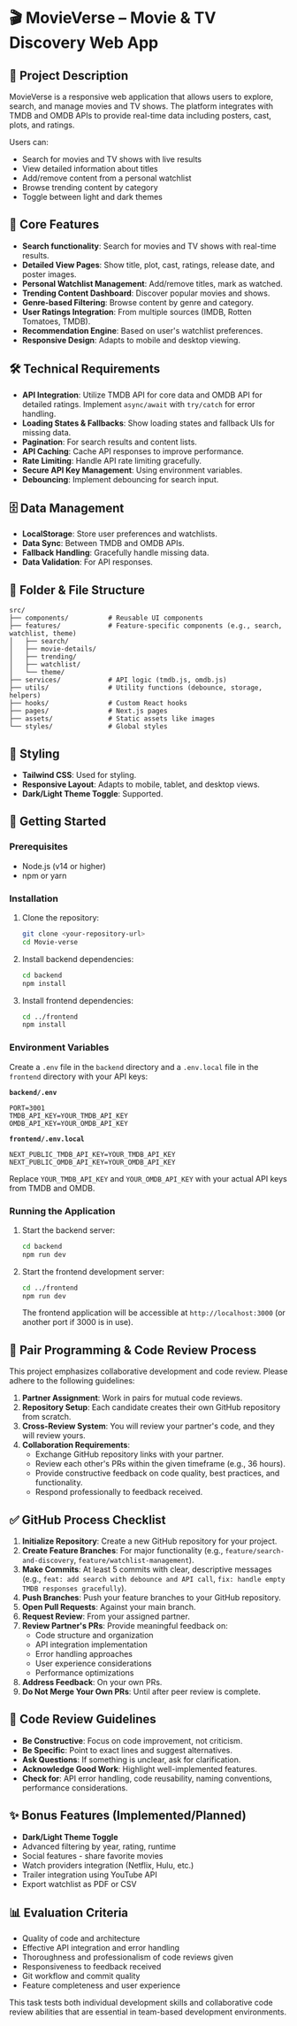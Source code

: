 # 🎬 MovieVerse – Movie & TV Discovery Web App

## 📌 Project Description

MovieVerse is a responsive web application that allows users to explore, search, and manage movies and TV shows. The platform integrates with TMDB and OMDB APIs to provide real-time data including posters, cast, plots, and ratings.

Users can:
- Search for movies and TV shows with live results
- View detailed information about titles
- Add/remove content from a personal watchlist
- Browse trending content by category
- Toggle between light and dark themes

## 🚀 Core Features

- **Search functionality**: Search for movies and TV shows with real-time results.
- **Detailed View Pages**: Show title, plot, cast, ratings, release date, and poster images.
- **Personal Watchlist Management**: Add/remove titles, mark as watched.
- **Trending Content Dashboard**: Discover popular movies and shows.
- **Genre-based Filtering**: Browse content by genre and category.
- **User Ratings Integration**: From multiple sources (IMDB, Rotten Tomatoes, TMDB).
- **Recommendation Engine**: Based on user's watchlist preferences.
- **Responsive Design**: Adapts to mobile and desktop viewing.

## 🛠️ Technical Requirements

- **API Integration**: Utilize TMDB API for core data and OMDB API for detailed ratings. Implement `async/await` with `try/catch` for error handling.
- **Loading States & Fallbacks**: Show loading states and fallback UIs for missing data.
- **Pagination**: For search results and content lists.
- **API Caching**: Cache API responses to improve performance.
- **Rate Limiting**: Handle API rate limiting gracefully.
- **Secure API Key Management**: Using environment variables.
- **Debouncing**: Implement debouncing for search input.

## 🗄️ Data Management

- **LocalStorage**: Store user preferences and watchlists.
- **Data Sync**: Between TMDB and OMDB APIs.
- **Fallback Handling**: Gracefully handle missing data.
- **Data Validation**: For API responses.

## 📂 Folder & File Structure

```
src/
├── components/          # Reusable UI components
├── features/            # Feature-specific components (e.g., search, watchlist, theme)
│   ├── search/
│   ├── movie-details/
│   ├── trending/
│   ├── watchlist/
│   └── theme/
├── services/            # API logic (tmdb.js, omdb.js)
├── utils/               # Utility functions (debounce, storage, helpers)
├── hooks/               # Custom React hooks
├── pages/               # Next.js pages
├── assets/              # Static assets like images
└── styles/              # Global styles
```

## 🎨 Styling

- **Tailwind CSS**: Used for styling.
- **Responsive Layout**: Adapts to mobile, tablet, and desktop views.
- **Dark/Light Theme Toggle**: Supported.

## 🚀 Getting Started

### Prerequisites

- Node.js (v14 or higher)
- npm or yarn

### Installation

1. Clone the repository:
   ```bash
   git clone <your-repository-url>
   cd Movie-verse
   ```

2. Install backend dependencies:
   ```bash
   cd backend
   npm install
   ```

3. Install frontend dependencies:
   ```bash
   cd ../frontend
   npm install
   ```

### Environment Variables

Create a `.env` file in the `backend` directory and a `.env.local` file in the `frontend` directory with your API keys:

**`backend/.env`**
```env
PORT=3001
TMDB_API_KEY=YOUR_TMDB_API_KEY
OMDB_API_KEY=YOUR_OMDB_API_KEY
```

**`frontend/.env.local`**
```env
NEXT_PUBLIC_TMDB_API_KEY=YOUR_TMDB_API_KEY
NEXT_PUBLIC_OMDB_API_KEY=YOUR_OMDB_API_KEY
```

Replace `YOUR_TMDB_API_KEY` and `YOUR_OMDB_API_KEY` with your actual API keys from TMDB and OMDB.

### Running the Application

1. Start the backend server:
   ```bash
   cd backend
   npm run dev
   ```

2. Start the frontend development server:
   ```bash
   cd ../frontend
   npm run dev
   ```

   The frontend application will be accessible at `http://localhost:3000` (or another port if 3000 is in use).

## 🤝 Pair Programming & Code Review Process

This project emphasizes collaborative development and code review. Please adhere to the following guidelines:

1.  **Partner Assignment**: Work in pairs for mutual code reviews.
2.  **Repository Setup**: Each candidate creates their own GitHub repository from scratch.
3.  **Cross-Review System**: You will review your partner's code, and they will review yours.
4.  **Collaboration Requirements**:
    *   Exchange GitHub repository links with your partner.
    *   Review each other's PRs within the given timeframe (e.g., 36 hours).
    *   Provide constructive feedback on code quality, best practices, and functionality.
    *   Respond professionally to feedback received.

## ✅ GitHub Process Checklist

1.  **Initialize Repository**: Create a new GitHub repository for your project.
2.  **Create Feature Branches**: For major functionality (e.g., `feature/search-and-discovery`, `feature/watchlist-management`).
3.  **Make Commits**: At least 5 commits with clear, descriptive messages (e.g., `feat: add search with debounce and API call`, `fix: handle empty TMDB responses gracefully`).
4.  **Push Branches**: Push your feature branches to your GitHub repository.
5.  **Open Pull Requests**: Against your main branch.
6.  **Request Review**: From your assigned partner.
7.  **Review Partner's PRs**: Provide meaningful feedback on:
    *   Code structure and organization
    *   API integration implementation
    *   Error handling approaches
    *   User experience considerations
    *   Performance optimizations
8.  **Address Feedback**: On your own PRs.
9.  **Do Not Merge Your Own PRs**: Until after peer review is complete.

## 📝 Code Review Guidelines

-   **Be Constructive**: Focus on code improvement, not criticism.
-   **Be Specific**: Point to exact lines and suggest alternatives.
-   **Ask Questions**: If something is unclear, ask for clarification.
-   **Acknowledge Good Work**: Highlight well-implemented features.
-   **Check for**: API error handling, code reusability, naming conventions, performance considerations.

## ✨ Bonus Features (Implemented/Planned)

-   **Dark/Light Theme Toggle**
-   Advanced filtering by year, rating, runtime
-   Social features - share favorite movies
-   Watch providers integration (Netflix, Hulu, etc.)
-   Trailer integration using YouTube API
-   Export watchlist as PDF or CSV

## 📊 Evaluation Criteria

-   Quality of code and architecture
-   Effective API integration and error handling
-   Thoroughness and professionalism of code reviews given
-   Responsiveness to feedback received
-   Git workflow and commit quality
-   Feature completeness and user experience

This task tests both individual development skills and collaborative code review abilities that are essential in team-based development environments.